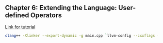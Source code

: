 ## Chapter 6: Extending the Language: User-defined Operators 

[Link for tutorial](https://llvm.org/docs/tutorial/MyFirstLanguageFrontend/LangImpl06.html)  
 
```bash
clang++ -Xlinker --export-dynamic -g main.cpp `llvm-config --cxxflags --ldflags --system-libs --libs core orcjit native` -O3 -o main
```